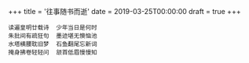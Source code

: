 +++
title = '往事随书而逝'
date = 2019-03-25T00:00:00
draft = true
+++

```text
读遍皇明廿载诗  少年当日是何时
朱批间有疏狂句  墨迹堪无懊恼池
水塔横腰耽旧梦  石鱼翻尾忘新词
掩身拂卷轻轻问  颔首低眉慢慢知
```
